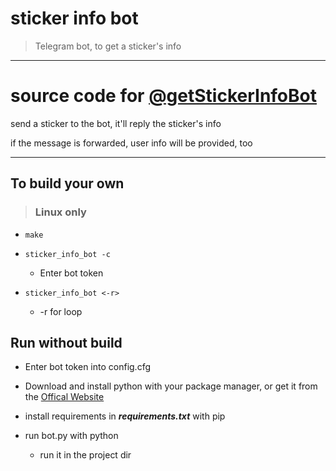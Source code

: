 # sticker info bot
> Telegram bot, to get a sticker's info

---
# source code for [@getStickerInfoBot](https://t.me/getStickerInfoBot)


send a sticker to the bot, it'll reply the sticker's info

if the message is forwarded, user info will be provided, too


---

## To build your own

> ### Linux only

- `make`

- `sticker_info_bot -c`

    - Enter bot token

- `sticker_info_bot <-r>`

    - -r for loop

## Run without build

- Enter bot token into config.cfg

- Download and install python with your package manager, or  get it from the [Offical Website](https://www.python.org/)

- install requirements in ***requirements.txt*** with pip

- run bot.py with python
    - run it in the project dir